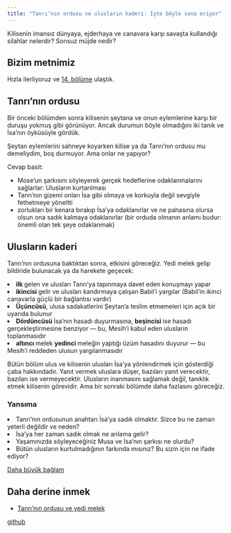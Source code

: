 ```yaml
---
title: "Tanrı’nın ordusu ve ulusların kaderi: İşte böyle sona eriyor"
---
```



Kilisenin imansız dünyaya, ejderhaya ve canavara karşı savaşta kullandığı silahlar nelerdir? Sonsuz müjde nedir?


## Bizim metnimiz

<a name="e22a"></a>
Hızla ilerliyoruz ve [14. bölüme](https://www.bibleserver.com/TR/Vahiy14) ulaştık.


## Tanrı’nın ordusu

<a name="9374"></a>
Bir önceki bölümden sonra kilisenin şeytana ve onun eylemlerine karşı bir duruşu yokmuş gibi görünüyor. Ancak durumun böyle olmadığını iki tanık ve İsa’nın öyküsüyle gördük.

Şeytan eylemlerini sahneye koyarken kilise ya da Tanrı’nın ordusu mu demeliydim, boş durmuyor. Ama onlar ne yapıyor?

Cevap basit:

- Mose’un şarkısını söyleyerek gerçek hedeflerine odaklanmalarını sağlarlar: Ulusların kurtarılması
- Tanrı’nın gizemi onları İsa gibi olmaya ve korkuyla değil sevgiyle fethetmeye yöneltti
- zorlukları bir kenara bırakıp İsa’ya odaklanırlar ve ne pahasına olursa olsun ona sadık kalmaya odaklanırlar (bir orduda olmanın anlamı budur: önemli olan tek şeye odaklanmak)



## Ulusların kaderi

<a name="4301"></a>
Tanrı’nın ordusuna baktıktan sonra, etkisini göreceğiz. Yedi melek gelip bildiride bulunacak ya da harekete geçecek:

<li id="85a9"><strong>ilk </strong>gelen ve ulusları Tanrı’ya tapınmaya davet eden konuşmayı yapar</li><li id="7d4c"><strong>ikincisi </strong>gelir ve ulusları kandırmaya çalışan Babil’i yargılar (Babil’in ikinci canavarla güçlü bir bağlantısı vardır)</li><li id="c735"><strong>Üçüncüsü</strong>, ulusa sadakatlerini Şeytan’a teslim etmemeleri için açık bir uyarıda bulunur</li><li id="2e2b"><strong>Dördüncüsü </strong>İsa’nın hasadı duyurmasına, <strong>beşincisi </strong>ise hasadı gerçekleştirmesine benziyor — bu, Mesih’i kabul eden ulusların toplanmasıdır</li><li id="e05b"><strong>altıncı </strong>melek <strong>yedinci </strong>meleğin yaptığı üzüm hasadını duyurur — bu Mesih’i reddeden ulusun yargılanmasıdır</li>

Bütün bölüm ulus ve kilisenin ulusları İsa’ya yönlendirmek için gösterdiği çaba hakkındadır. Yanıt vermek uluslara düşer, bazıları yanıt verecektir, bazıları ise vermeyecektir. Ulusların inanmasını sağlamak değil, tanıklık etmek kilisenin görevidir. Ama bir sonraki bölümde daha fazlasını göreceğiz.


### Yansıma

<a name="a458"></a>
<li id="d956">Tanrı’nın ordusunun anahtarı İsa’ya sadık olmaktır. Sizce bu ne zaman yeterli değildir ve neden?</li><li id="5ec5">İsa’ya her zaman sadık olmak ne anlama gelir?</li><li id="71bf">Yaşamınızda söyleyeceğiniz Musa ve İsa’nın şarkısı ne olurdu?</li><li id="e53b">Bütün ulusların kurtulmadığının farkında mısınız? Bu sizin için ne ifade ediyor?</li>



[Daha büyük bağlam](../../../gen/index/appl/the-book-of-revelation/index.html)


## Daha derine inmek

<a name="d6d6"></a>
- [Tanrı’nın ordusu ve yedi melek](../../../content/harvest/expl/gods-army-and-the-seven-angels/index.html)







[github](https://github.com/revelation-today/revelation-today/blob/main/exampleSite/content/docs/content/harvest/appl/the-weapons-of-the-church.tr.md)
